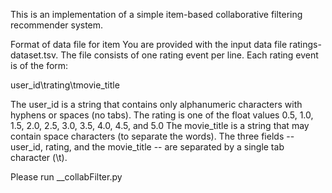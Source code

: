 This is an implementation of a simple item-based collaborative filtering recommender system.

Format of data file for item
You are provided with the input data file ratings-dataset.tsv. The file consists of one rating event per line. Each rating event is of the form:

user_id\trating\tmovie_title

The user_id is a string that contains only alphanumeric characters with hyphens or spaces (no tabs). The rating is one of the float values 0.5,
1.0, 1.5, 2.0, 2.5, 3.0, 3.5, 4.0, 4.5, and 5.0 The movie_title is a string that may contain space characters (to separate the words). The three
fields -- user_id, rating, and the movie_title -- are separated by a single tab character (\t).

Please run <lastname>_<firstname>_collabFilter.py
